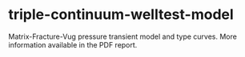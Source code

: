 # triple-continuum-welltest-model
Matrix-Fracture-Vug pressure transient model and type curves.
More information available in the PDF report.
